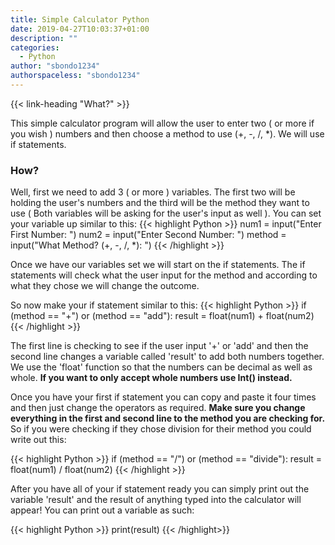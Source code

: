 ```yaml
---
title: Simple Calculator Python
date: 2019-04-27T10:03:37+01:00
description: ""
categories:
  - Python
author: "sbondo1234"
authorspaceless: "sbondo1234"
---
```


{{< link-heading "What?" >}}

This simple calculator program will allow the user to enter two ( or more if you wish ) numbers and then choose a method to use (+, -, /, *). We will use if statements.

### How?
Well, first we need to add 3 ( or more ) variables. The first two will be holding the user's numbers and the third will be the method they want to use ( Both variables will be asking for the user's input as well ). You can set your variable up similar to this:
{{< highlight Python >}}
num1 = input("Enter First Number: ")
num2 = input("Enter Second Number: ")
method = input("What Method? (+, -, /, *): ")
{{< /highlight >}}

Once we have our variables set we will start on the if statements. The if statements will check what the user input for the method and according to what they chose we will change the outcome.

So now make your if statement similar to this:
{{< highlight Python >}}
if (method == "+") or (method == "add"):
result = float(num1) + float(num2)
{{< /highlight >}}

The first line is checking to see if the user input '+' or 'add' and then the second line changes a variable called 'result' to add both numbers together. We use the 'float' function so that the numbers can be decimal as well as whole. **If you want to only accept whole numbers use Int() instead.**

Once you have your first if statement you can copy and paste it four times and then just change the operators as required. **Make sure you change everything in the first and second line to the method you are checking for.** So if you were checking if they chose division for their method you could write out this:

{{< highlight Python >}}
if (method == "/") or (method == "divide"):
result = float(num1) / float(num2)
{{< /highlight >}}

After you have all of your if statement ready you can simply print out the variable 'result' and the result of anything typed into the calculator will appear! You can print out a variable as such:

{{< highlight Python >}}
print(result)
{{< /highlight>}}
